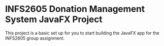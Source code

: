 # INFS2605 Donation Management System JavaFX Project

This project is a basic set up for you to start building the JavaFX app for the INFS2605 group assignment.
